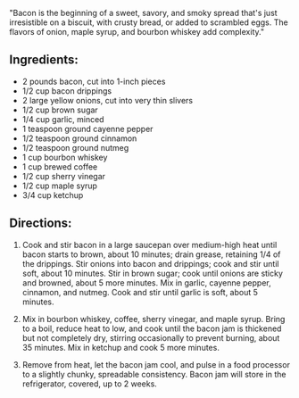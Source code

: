 <div id="wikitext">

<span id="excerpt"></span> "Bacon is the beginning of a sweet, savory,
and smoky spread that's just irresistible on a biscuit, with crusty
bread, or added to scrambled eggs. The flavors of onion, maple syrup,
and bourbon whiskey add complexity." <span id="excerptend"></span>

<span id="ingredients"></span>

Ingredients:
------------

-   2 pounds bacon, cut into 1-inch pieces
-   1/2 cup bacon drippings
-   2 large yellow onions, cut into very thin slivers
-   1/2 cup brown sugar
-   1/4 cup garlic, minced
-   1 teaspoon ground cayenne pepper
-   1/2 teaspoon ground cinnamon
-   1/2 teaspoon ground nutmeg
-   1 cup bourbon whiskey
-   1 cup brewed coffee
-   1/2 cup sherry vinegar
-   1/2 cup maple syrup
-   3/4 cup ketchup

<span id="directions"></span>

Directions:
-----------

1.  Cook and stir bacon in a large saucepan over medium-high heat until
    bacon starts to brown, about 10 minutes; drain grease, retaining 1/4
    of the drippings. Stir onions into bacon and drippings; cook and
    stir until soft, about 10 minutes. Stir in brown sugar; cook until
    onions are sticky and browned, about 5 more minutes. Mix in garlic,
    cayenne pepper, cinnamon, and nutmeg. Cook and stir until garlic is
    soft, about 5 minutes.
    <div class="vspace">

    </div>

2.  Mix in bourbon whiskey, coffee, sherry vinegar, and maple syrup.
    Bring to a boil, reduce heat to low, and cook until the bacon jam is
    thickened but not completely dry, stirring occasionally to prevent
    burning, about 35 minutes. Mix in ketchup and cook 5 more minutes.
    <div class="vspace">

    </div>

3.  Remove from heat, let the bacon jam cool, and pulse in a food
    processor to a slightly chunky, spreadable consistency. Bacon jam
    will store in the refrigerator, covered, up to 2 weeks.

<div class="vspace">

</div>

<div style="display: none;">

Summary:Jam? **BACON JAM!!**
Source:<http://allrecipes.com/Recipe/Bacon-Jam/> Parent:(Recipes.)Sauces
includeme:[Recipes.Sauces](http://wiki.tamouse.org?n=Recipes.Sauces?action=print)
Categories:
[Recipes](http://wiki.tamouse.org?n=Category.Recipes),[Sauces](http://wiki.tamouse.org?n=Category.Sauces)
Posted: October 14, 2012, at 01:19 AM Tags: bacon jam, bacon, jam

</div>

</div>
